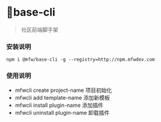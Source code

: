 # base-cli

> 社区前端脚手架

### 安装说明

```
npm i @mfw/base-cli -g --registry=http://npm.mfwdev.com
```

### 使用说明

- mfwcli create project-name 项目初始化
- mfwcli add template-name 添加新模板
- mfwcli install plugin-name 添加插件
- mfwcli uninstall plugin-name 卸载插件